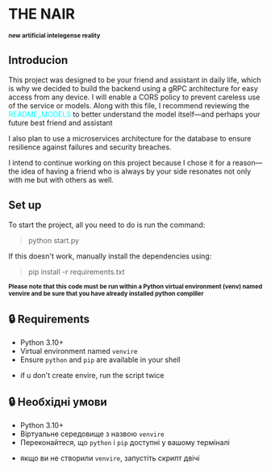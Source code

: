  # __THE NAIR__ 
**<sub> new artificial intelegense reality </sub>**

## Introducion 

This project was designed to be your friend and assistant in daily life, which is why we decided to build the backend using a gRPC architecture for easy access from any device. I will enable a CORS policy to prevent careless use of the service or models. Along with this file, I recommend reviewing the <span style="color:cyan;">README_MODELS</span> to better understand the model itself—and perhaps your future best friend and assistant

I also plan to use a microservices architecture for the database to ensure resilience against failures and security breaches.

I intend to continue working on this project because I chose it for a reason—the idea of having a friend who is always by your side resonates not only with me but with others as well.

## Set up

To start the project, all you need to do is run the command:

> python start.py

If this doesn't work, manually install the dependencies using:

>pip install -r requirements.txt

**<sub> Please note that this code must be run within a Python virtual environment (venv) named venvire and be sure that you have already installed python compiller </sub>**

## 🔒 Requirements

- Python 3.10+
- Virtual environment named `venvire`
- Ensure `python` and `pip` are available in your shell

* if u don't create envire, run the script twice

## 🔒 Необхідні умови

- Python 3.10+
- Віртуальне середовище з назвою `venvire`
- Переконайтеся, що `python` і `pip` доступні у вашому терміналі

* якщо ви не створили `venvire`, запустіть скрипт двічі
